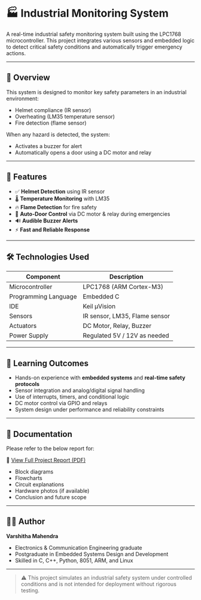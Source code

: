 # 🏭 Industrial Monitoring System

A real-time industrial safety monitoring system built using the LPC1768 microcontroller. This project integrates various sensors and embedded logic to detect critical safety conditions and automatically trigger emergency actions.

---

## 🚀 Overview

This system is designed to monitor key safety parameters in an industrial environment:
- Helmet compliance (IR sensor)
- Overheating (LM35 temperature sensor)
- Fire detection (flame sensor)

When any hazard is detected, the system:
- Activates a buzzer for alert
- Automatically opens a door using a DC motor and relay

---

## 🔧 Features

- ✅ **Helmet Detection** using IR sensor
- 🌡️ **Temperature Monitoring** with LM35
- 🔥 **Flame Detection** for fire safety
- 🚪 **Auto-Door Control** via DC motor & relay during emergencies
- 🔊 **Audible Buzzer Alerts**
- ⚡ **Fast and Reliable Response**

---

## 🛠 Technologies Used

| Component               | Description                          |
|------------------------|--------------------------------------|
| Microcontroller         | LPC1768 (ARM Cortex-M3)              |
| Programming Language    | Embedded C                           |
| IDE                     | Keil µVision                         |
| Sensors                 | IR sensor, LM35, Flame sensor        |
| Actuators               | DC Motor, Relay, Buzzer              |
| Power Supply            | Regulated 5V / 12V as needed         |

---

## 🧠 Learning Outcomes

- Hands-on experience with **embedded systems** and **real-time safety protocols**
- Sensor integration and analog/digital signal handling
- Use of interrupts, timers, and conditional logic
- DC motor control via GPIO and relays
- System design under performance and reliability constraints

---

## 📘 Documentation

Please refer to the below report for:

📄 [View Full Project Report (PDF)](Industrial_Monitoring_System_Report.pdf)
- Block diagrams
- Flowcharts
- Circuit explanations
- Hardware photos (if available)
- Conclusion and future scope

---

## 🧑‍💻 Author

**Varshitha Mahendra**  
- Electronics & Communication Engineering graduate  
- Postgraduate in Embedded Systems Design and Development  
- Skilled in C, C++, Python, 8051, ARM, and Linux  

---

> ⚠️ This project simulates an industrial safety system under controlled conditions and is not intended for deployment without rigorous testing.



